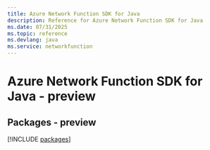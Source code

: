 ```yaml
---
title: Azure Network Function SDK for Java
description: Reference for Azure Network Function SDK for Java
ms.date: 07/31/2025
ms.topic: reference
ms.devlang: java
ms.service: networkfunction
---
```

# Azure Network Function SDK for Java - preview
## Packages - preview
[!INCLUDE [packages](network-function-index.md)]